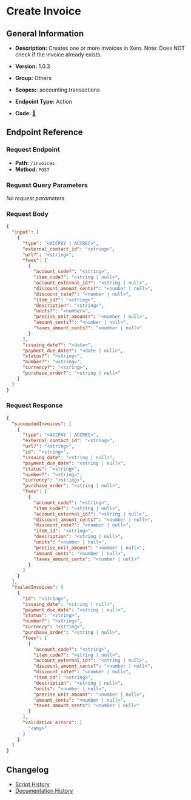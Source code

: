 # Create Invoice

## General Information

- **Description:** Creates one or more invoices in Xero.
Note: Does NOT check if the invoice already exists.

- **Version:** 1.0.3
- **Group:** Others
- **Scopes:**: accounting.transactions
- **Endpoint Type:** Action
- **Code:** [🔗](https://github.com/NangoHQ/integration-templates/tree/main/integrations/xero/actions/create-invoice.ts)

## Endpoint Reference

### Request Endpoint

- **Path:** `/invoices`
- **Method:** `POST`

### Request Query Parameters

_No request parameters_

### Request Body

```json
{
  "input": [
    {
      "type": "<ACCPAY | ACCREC>",
      "external_contact_id": "<string>",
      "url?": "<string>",
      "fees": [
        {
          "account_code?": "<string>",
          "item_code?": "<string | null>",
          "account_external_id?": "<string | null>",
          "discount_amount_cents?": "<number | null>",
          "discount_rate?": "<number | null>",
          "item_id?": "<string>",
          "description": "<string>",
          "units?": "<number>",
          "precise_unit_amount?": "<number | null>",
          "amount_cents?": "<number | null>",
          "taxes_amount_cents?": "<number | null>"
        }
      ],
      "issuing_date?": "<date>",
      "payment_due_date?": "<date | null>",
      "status?": "<string>",
      "number?": "<string>",
      "currency?": "<string>",
      "purchase_order?": "<string | null>"
    }
  ]
}
```

### Request Response

```json
{
  "succeededInvoices": [
    {
      "type": "<ACCPAY | ACCREC>",
      "external_contact_id": "<string>",
      "url?": "<string>",
      "id": "<string>",
      "issuing_date": "<string | null>",
      "payment_due_date": "<string | null>",
      "status": "<string>",
      "number?": "<string>",
      "currency": "<string>",
      "purchase_order": "<string | null>",
      "fees": [
        {
          "account_code?": "<string>",
          "item_code?": "<string | null>",
          "account_external_id?": "<string | null>",
          "discount_amount_cents?": "<number | null>",
          "discount_rate?": "<number | null>",
          "item_id": "<string>",
          "description": "<string | null>",
          "units": "<number | null>",
          "precise_unit_amount": "<number | null>",
          "amount_cents": "<number | null>",
          "taxes_amount_cents": "<number | null>"
        }
      ]
    }
  ],
  "failedInvoices": [
    {
      "id": "<string>",
      "issuing_date": "<string | null>",
      "payment_due_date": "<string | null>",
      "status": "<string>",
      "number?": "<string>",
      "currency": "<string>",
      "purchase_order": "<string | null>",
      "fees": [
        {
          "account_code?": "<string>",
          "item_code?": "<string | null>",
          "account_external_id?": "<string | null>",
          "discount_amount_cents?": "<number | null>",
          "discount_rate?": "<number | null>",
          "item_id": "<string>",
          "description": "<string | null>",
          "units": "<number | null>",
          "precise_unit_amount": "<number | null>",
          "amount_cents": "<number | null>",
          "taxes_amount_cents": "<number | null>"
        }
      ],
      "validation_errors": [
        "<any>"
      ]
    }
  ]
}
```

## Changelog

- [Script History](https://github.com/NangoHQ/integration-templates/commits/main/integrations/xero/actions/create-invoice.ts)
- [Documentation History](https://github.com/NangoHQ/integration-templates/commits/main/integrations/xero/actions/create-invoice.md)
